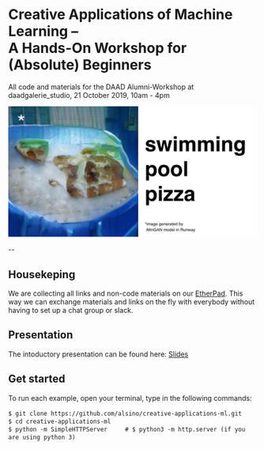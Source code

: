 # Creative Applications of Machine Learning –  <br/> A Hands-On Workshop for (Absolute) Beginners

All code and materials for the DAAD Alumni-Workshop at daadgalerie_studio, 21 October 2019, 10am - 4pm

![Workshop teaser](https://github.com/alsino/creative-applications-ml/blob/master/img/pool.png)

--

## Housekeping

We are collecting all links and non-code materials on our [EtherPad](https://etherpad.net/p/creative-applications-ml). This way we can exchange materials and links on the fly with everybody without having to set up a chat group or slack.


## Presentation

The intoductory presentation can be found here: [Slides](https://etherpad.net/p/creative-applications-ml)


## Get started
To run each example, open your terminal, type in the following commands:
```
$ git clone https://github.com/alsino/creative-applications-ml.git
$ cd creative-applications-ml
$ python -m SimpleHTTPServer     # $ python3 -m http.server (if you are using python 3)
